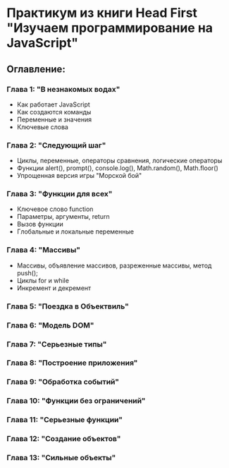 # Практикум из книги Head First "Изучаем программирование на JavaScript" 


## Оглавление:

### Глава 1: "В незнакомых водах"

- Как работает JavaScript
- Как создаются команды
- Переменные и значения
- Ключевые слова

### Глава 2: "Следующий шаг"

- Циклы, переменные, операторы сравнения, логические операторы
- Функции alert(), prompt(), console.log(), Math.random(), Math.floor()
- Упрощенная версия игры "Морской бой"

### Глава 3: "Функции для всех"

- Ключевое слово function
- Параметры, аргументы, return
- Вызов функции
- Глобальные и локальные переменные

### Глава 4: "Массивы"

- Массивы, объявление массивов, разреженные массивы, метод push();
- Циклы for и while
- Инкремент и декремент

### Глава 5: "Поездка в Объектвиль"


### Глава 6: "Модель DOM"


### Глава 7: "Серьезные типы"


### Глава 8: "Построение приложения"


### Глава 9: "Обработка событий"


### Глава 10: "Функции без ограничений"


### Глава 11: "Серьезные функции"


### Глава 12: "Создание объектов"


### Глава 13: "Сильные объекты"